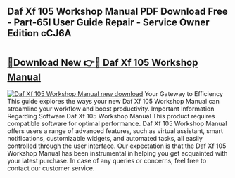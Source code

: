 ## Daf Xf 105 Workshop Manual PDF Download Free - Part-65l User Guide Repair - Service Owner Edition cCJ6A

# <h2><a href="http://cf16125.oget.top/?id=Daf+Xf+105+Workshop+Manual">🔗Download New 👉🔴 Daf Xf 105 Workshop Manual</a></h2>

[![Daf Xf 105 Workshop Manual new download](https://i.imgur.com/5g1atiW.png)](http://cf16125.oget.top/?id=Daf+Xf+105+Workshop+Manual)
Your Gateway to Efficiency This guide explores the ways your new Daf Xf 105 Workshop Manual can streamline your workflow and boost productivity. Important Information Regarding Software Daf Xf 105 Workshop Manual This product requires compatible software for optimal performance. Daf Xf 105 Workshop Manual offers users a range of advanced features, such as virtual assistant, smart notifications, customizable widgets, and automated tasks, all easily controlled through the user interface. Our expectation is that the Daf Xf 105 Workshop Manual has been instrumental in helping you get acquainted with your latest purchase. In case of any queries or concerns, feel free to contact our customer service.
